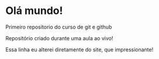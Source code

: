 # Olá mundo!
 Primeiro repositorio do curso de git e github

Repositório criado durante uma aula ao vivo!

Essa linha eu alterei diretamente do site, que impressionante!
